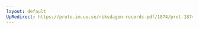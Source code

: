 ```yaml
---
layout: default
UpRedirect: https://pruto.im.uu.se/riksdagen-records-pdf/1874/prot-1874--ak--521/prot-1874--ak--521_007.pdf
---
```

